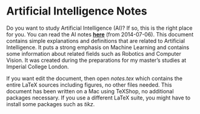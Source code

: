 Artificial Intelligence Notes
=============================

Do you want to study Artificial Intelligence (AI)? If so, this is the right place for you. You can read the AI notes **[here](https://drive.google.com/file/d/0B9Rk7YaGlozGQXVRUFR2Q3hkamM/edit?usp=sharing)** (from 2014-07-06). This document contains simple explanations and definitions that are related to Artificial Intelligence. It puts a strong emphasis on Machine Learning and contains some information about related fields such as Robotics and Computer Vision. It was created during the preparations for my master’s studies at Imperial College London.

If you want edit the document, then open *notes.tex* which contains the entire LaTeX sources including figures, no other files needed. This document has been written on a Mac using TeXShop, no additional packages necessary. If you use a different LaTeX suite, you might have to install some packages such as *tikz*.
